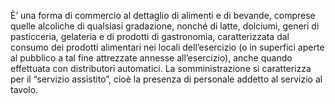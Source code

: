 È’ una forma di commercio al dettaglio di alimenti e di bevande, comprese quelle alcoliche di qualsiasi gradazione, nonché di latte, dolciumi, generi di pasticceria, gelateria e di prodotti di gastronomia, caratterizzata dal consumo dei prodotti alimentari nei locali dell’esercizio (o in superfici aperte al pubblico a tal fine attrezzate annesse all’esercizio), anche quando effettuata con distributori automatici.
La somministrazione si caratterizza per il “servizio assistito”, cioè la presenza di personale addetto al servizio al tavolo.
